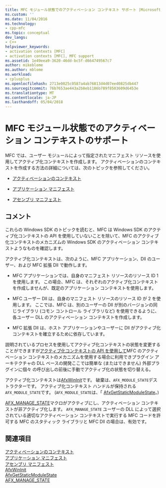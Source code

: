 ```yaml
---
title: MFC モジュール状態でのアクティベーション コンテキスト サポート |Microsoft ドキュメント
ms.custom: ''
ms.date: 11/04/2016
ms.technology:
- cpp-mfc
ms.topic: conceptual
dev_langs:
- C++
helpviewer_keywords:
- activation contexts [MFC]
- activation contexts [MFC], MFC support
ms.assetid: 1e49eea9-3620-46dd-bc5f-d664749567c7
author: mikeblome
ms.author: mblome
ms.workload:
- cplusplus
ms.openlocfilehash: 2713e0025c0587a4ab76813d4d07eed0825db447
ms.sourcegitcommit: 76b7653ae443a2b8eb1186b789f8503609d6453e
ms.translationtype: MT
ms.contentlocale: ja-JP
ms.lasthandoff: 05/04/2018
---
```

# <a name="support-for-activation-contexts-in-the-mfc-module-state"></a>MFC モジュール状態でのアクティベーション コンテキストのサポート
MFC では、ユーザー モジュールによって指定されたマニフェスト リソースを使用してアクティブ化コンテキストを作成します。 アクティベーションのコンテキストを作成する方法の詳細については、次のトピックを参照してください。  
  
-   [アクティベーションのコンテキスト](http://msdn.microsoft.com/library/aa374153)  
  
-   [アプリケーション マニフェスト](http://msdn.microsoft.com/library/aa374191)  
  
-   [アセンブリ マニフェスト](http://msdn.microsoft.com/library/aa374219)  
  
## <a name="remarks"></a>コメント  
 これらの Windows SDK のトピックを読むと、MFC は Windows SDK のアクティブ化コンテキストの API を使用していないことを除いて、MFC のアクティブ化コンテキストのメカニズムの Windows SDK のアクティベーション コンテキストようなものを確認します。  
  
 アクティブ化コンテキストは、次のように、MFC アプリケーション、Dll のユーザー、および MFC 拡張 Dll で動作します。  
  
-   MFC アプリケーションでは、自身のマニフェスト リソースのリソース ID 1 を使用します。 この場合、MFC は、それぞれのアクティブ化コンテキストを作成しませんが、既定のアプリケーション コンテキストを使用します。  
  
-   MFC ユーザー Dll は、自身のマニフェスト リソースのリソース ID が 2 を使用します。 ここでは、MFC は、別のユーザーの Dll が別のバージョンの同じライブラリ (コモン コントロール ライブラリなど) を使用できるように、各ユーザー DLL のアクティベーション コンテキストを作成します。  
  
-   MFC 拡張 Dll は、ホスト アプリケーションやユーザーに Dll がアクティブ化コンテキストを確立するために依存しています。  
  
 説明されているプロセスを使用してアクティブ化コンテキストの状態を変更することができますが[アクティブ化コンテキストの API を使用して](http://msdn.microsoft.com/library/aa376620)MFC のアクティベーション コンテキストのメカニズムを使用する場合に利用できプラグイン アーキテクチャの DLL ベースの開発ここでは簡単な (またはできません) 外部プラグインに個々 の呼び出しの前後に手動でアクティブ化の状態を切り替える。  
  
 アクティブ化コンテキストは[AfxWinInit](../mfc/reference/application-information-and-management.md#afxwininit)です。 破棄は、`AFX_MODULE_STATE`デストラクターです。 アクティブ化コンテキスト ハンドルが保持される`AFX_MODULE_STATE`です。 (`AFX_MODULE_STATE`は、「 [AfxGetStaticModuleState](reference/extension-dll-macros.md#afxgetstaticmodulestate)。)  
  
 [AFX_MANAGE_STATE](reference/extension-dll-macros.md#afx_manage_state)マクロがアクティブにし、アクティベーション コンテキストが非アクティブ化します。 `AFX_MANAGE_STATE` ユーザーの DLL によって選択されている適切なアクティベーション コンテキストで実行する MFC コードを許可する MFC のスタティック ライブラリと MFC Dll の場合は、有効です。  
  
## <a name="see-also"></a>関連項目  
 [アクティベーションのコンテキスト](http://msdn.microsoft.com/library/aa374153)   
 [アプリケーション マニフェスト](http://msdn.microsoft.com/library/aa374191)   
 [アセンブリ マニフェスト](http://msdn.microsoft.com/library/aa374219)   
 [AfxWinInit](../mfc/reference/application-information-and-management.md#afxwininit)   
 [AfxGetStaticModuleState](reference/extension-dll-macros.md#afxgetstaticmodulestate)   
 [AFX_MANAGE_STATE](reference/extension-dll-macros.md#afx_manage_state)

